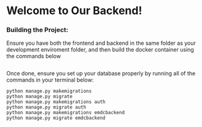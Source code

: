 # Welcome to Our Backend!

### Building the Project:

Ensure you have both the frontend and backend in the same folder as your development enviroment folder, and then build the docker container using the commands below

```

```
Once done, ensure you set up your database properly by running all of the commands in your terminal below:
```
python manage.py makemigrations
python manage.py migrate
python manage.py makemigrations auth
python manage.py migrate auth
python manage.py makemigrations emdcbackend
python manage.py migrate emdcbackend
```